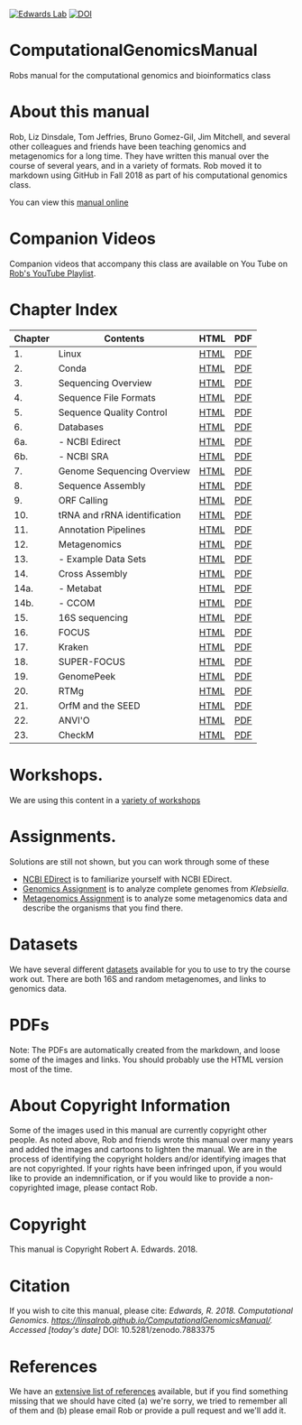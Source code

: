 [![Edwards Lab](https://img.shields.io/badge/Bioinformatics-EdwardsLab-03A9F4)](https://edwards.sdsu.edu/research)
[![DOI](https://www.zenodo.org/badge/146160006.svg)](https://www.zenodo.org/badge/latestdoi/146160006)

# ComputationalGenomicsManual

Robs manual for the computational genomics and bioinformatics class

# About this manual

Rob, Liz Dinsdale, Tom Jeffries, Bruno Gomez-Gil, Jim Mitchell, and several other colleagues and friends have been teaching genomics and metagenomics for a long time. They have written this manual over the course of several years, and in a variety of formats. Rob moved it to markdown using GitHub in Fall 2018 as part of his computational genomics class.

You can view this [manual online](https://linsalrob.github.io/ComputationalGenomicsManual/)

# Companion Videos

Companion videos that accompany this class are available on You Tube on [Rob's YouTube Playlist](https://www.youtube.com/playlist?list=PLpPXw4zFa0uLMHwSZ7DMeLGjIUgo1IBbn).

# Chapter Index

Chapter | Contents  | HTML  | PDF   
--- | --- | --- | ---
1\. | Linux | [HTML](Linux/) | [PDF](Linux/Linux.pdf)
2\. | Conda | [HTML](Conda/) | [PDF](Conda/Conda.pdf)
3\. | Sequencing Overview | [HTML](Sequencing/) | [PDF](Sequencing/Sequencing.pdf)
4\. | Sequence File Formats | [HTML](SequenceFileFormats/) | [PDF](SequenceFileFormats/SequenceFileFormats.pdf)
5\. | Sequence Quality Control | [HTML](SequenceQC/) | [PDF](SequenceQC/SequenceQC.pdf)
6\. | Databases | [HTML](Databases/) | [PDF](Databases/Databases.pdf)
6a. | - NCBI Edirect | [HTML](Databases/NCBI_Edirect.md) | [PDF](Databases/NCBI_Edirect.pdf)
6b. | - NCBI SRA | [HTML](Databases/SRA.md) | [PDF](Databases/SRA.pdf)
7\. | Genome Sequencing Overview | [HTML](GenomeSequencingOverview) | [PDF](GenomeSequencingOverview/GenomeSequencingOverview.pdf)
8\. | Sequence Assembly | [HTML](SequenceAssembly) | [PDF](SequenceAssembly/SequenceAssembly.pdf)
9\. | ORF Calling | [HTML](ORFCalling/) | [PDF](ORFCalling/ORFCalling.pdf)
10\. | tRNA and rRNA identification | [HTML](tRNA_rRNA/) | [PDF](tRNA_rRNA/tRNA_rRNA.pdf)
11\. | Annotation Pipelines | [HTML](AnnotationPipelines/) | [PDF](AnnotationPipelines/AnnotationPipelines.pdf)
12\. | Metagenomics | [HTML](Metagenomics/) | [PDF](Metagenomics/Metagenomics.pdf)
13\. | - Example Data Sets | [HTML](Metagenomics/ExampleDataSets.md) | [PDF](Metagenomics/ExampleDataSets.pdf)
14\. | Cross Assembly | [HTML](CrossAssembly/) | [PDF](CrossAssembly/CrossAssembly.pdf)
14a. | - Metabat | [HTML](CrossAssembly/Metabat.md) | [PDF](CrossAssembly/Metabat.pdf)
14b. | - CCOM | [HTML](CrossAssembly/CCOM.md) | [PDF](CrossAssembly/CCOM.pdf)
15\. | 16S sequencing | [HTML](16S/) | [PDF](16S/16S.pdf)
16\. | FOCUS | [HTML](FOCUS/) | [PDF](FOCUS/FOCUS.pdf)
17\. | Kraken | [HTML](Kraken2) | [PDF](Kraken2/Kraken2.pdf)
18\. | SUPER-FOCUS | [HTML](SUPER-FOCUS/) | [PDF](SUPER-FOCUS/SUPER-FOCUS.pdf)
19\. | GenomePeek | [HTML](GenomePeek/) | [PDF](GenomePeek/GenomePeek.pdf)
20\. | RTMg | [HTML](RTMg/) | [PDF](RTMg/RTMg.pdf)
21\. | OrfM and the SEED | [HTML](Metagenomics/AnnotatingOrfMSeed.md) | [PDF](Metagenomics/AnnotatingOrfMSeed.pdf)
22\. | ANVI'O | [HTML](ANVIO/) | [PDF](ANVIO/ANVIO.pdf)
23\. | CheckM | [HTML](CheckM/) | [PDF](CheckM/CheckM.pdf)


# Workshops.

We are using this content in a [variety of workshops](Workshops/)


# Assignments. 

Solutions are still not shown, but you can work through some of these

* [NCBI EDirect](Assignments/NCBIEDirectAssignment) is to familiarize yourself with NCBI EDirect.
* [Genomics Assignment](Assignments/GenomicsAssignment/) is to analyze complete genomes from *Klebsiella*.
* [Metagenomics Assignment](Assignments/MetagenomicsAssignment) is to analyze some metagenomics data and describe the organisms that you find there.


# Datasets

We have several different [datasets](Datasets/) available for you to use to try the course work out. There are both 16S and random metagenomes, and links to genomics data.


# PDFs

Note: The PDFs are automatically created from the markdown, and loose some of the images and links. You should probably use the HTML version most of the time.

# About Copyright Information

Some of the images used in this manual are currently copyright other people. As noted above, Rob and friends wrote this manual over many years and added the images and cartoons to lighten the manual. We are in the process of identifying the copyright holders and/or identifying images that are not copyrighted. If your rights have been infringed upon, if you would like to provide an indemnification, or if you would like to provide a non-copyrighted image, please contact Rob.

# Copyright

This manual is Copyright Robert A. Edwards. 2018.

# Citation

If you wish to cite this manual, please cite: *Edwards, R. 2018. Computational Genomics. https://linsalrob.github.io/ComputationalGenomicsManual/. Accessed [today's date]* DOI: 10.5281/zenodo.7883375

# References

We have an [extensive list of references](References/) available, but if you find something missing that we should have cited (a) we're sorry, we tried to remember all of them and (b) please email Rob or provide a pull request and we'll add it.
